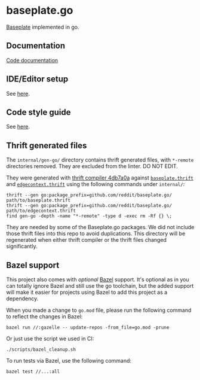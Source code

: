 # baseplate.go

[Baseplate][baseplate.py] implemented in go.

## Documentation

[Code documentation][godev]

## IDE/Editor setup

See [here](Editor.md).

## Code style guide

See [here](Style.md).

## Thrift generated files

The `internal/gen-go/` directory contains thrift generated files,
with `*-remote` directories removed.
They are excluded from the linter.
DO NOT EDIT.

They were generated with [thrift compiler 4db7a0a][thrift-version] against
[`baseplate.thrift`][baseplate.thrift] and
[`edgecontext.thrift`][edgecontext.thrift]
using the following commands under `internal/`:

```
thrift --gen go:package_prefix=github.com/reddit/baseplate.go/ path/to/baseplate.thrift
thrift --gen go:package_prefix=github.com/reddit/baseplate.go/ path/to/edgecontext.thrift
find gen-go -depth -name "*-remote" -type d -exec rm -Rf {} \;
```

They are needed by some of the Baseplate.go packages.
We did not include those thrift files into this repo to avoid duplications.
This directory will be regenerated when either thrift compiler or the thrift
files changed significantly.

## Bazel support

This project also comes with *optional* [Bazel][bazel] support.
It's optional as in you can totally ignore Bazel and still use the go toolchain,
but the added support will make it easier for projects using Bazel to add this
project as a dependency.

When you made a change to `go.mod` file,
please run the following command to reflect the changes in Bazel:

```
bazel run //:gazelle -- update-repos -from_file=go.mod -prune
```

Or just use the script we used in CI:

```
./scripts/bazel_cleanup.sh
```

To run tests via Bazel, use the following command:

```
bazel test //...:all
```


[baseplate.py]: https://github.com/reddit/baseplate.py

[baseplate.thrift]: https://github.com/reddit/baseplate.py/blob/c7fd98cea3865159690c07301b9ff12aabb8e61e/baseplate/thrift/baseplate.thrift

[edgecontext.thrift]: https://github.com/reddit/edgecontext.py/blob/420e58728ee7085a2f91c5db45df233142b251f9/reddit_edgecontext/edgecontext.thrift

[bazel]: https://bazel.build/

[godev]: https://pkg.go.dev/github.com/reddit/baseplate.go

[thrift-version]: https://github.com/apache/thrift/tree/4db7a0af13ac9614e3e9758d42b2791040f4dc7e
